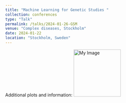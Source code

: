 ```yaml
---
title: "Machine Learning for Genetic Studies "
collection: conferences
type: "Talk"
permalink: /talks/2024-01-26-GSM
venue: "Complex diseases, Stockholm"
date: 2024-01-22
location: "Stockholm, Sweden"
---
```


Additional plots and information:
<img src="/images/conference/plot1" alt="My Image" title="My Image Title" width="150"/>
